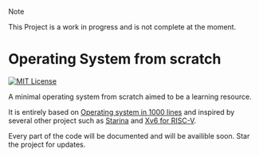 > [!NOTE]  
> This Project is a work in progress and is not complete at the moment.

# Operating System from scratch
[![MIT License](https://img.shields.io/badge/License-MIT-green.svg)](https://choosealicense.com/licenses/mit/)

A minimal operating system from scratch aimed to be a learning resource. 

It is entirely based on [Operating system in 1000 lines](https://operating-system-in-1000-lines.vercel.app/en/) and inspired by several other project such as [Starina](https://starina.dev/) and [Xv6 for RISC-V](https://github.com/mit-pdos/xv6-riscv).

Every part of the code will be documented and will be availible soon. Star the project for updates.



